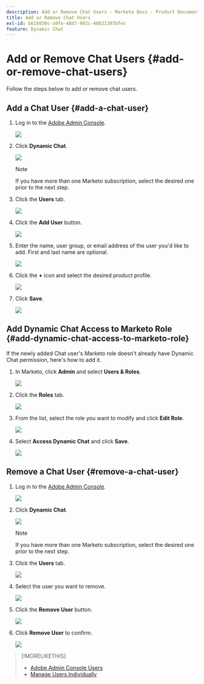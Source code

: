 ```yaml
---
description: Add or Remove Chat Users - Marketo Docs - Product Documentation
title: Add or Remove Chat Users
exl-id: b616030c-a9fe-48d7-902c-40621307bfec
feature: Dynamic Chat
---
```

# Add or Remove Chat Users {#add-or-remove-chat-users}

Follow the steps below to add or remove chat users.

## Add a Chat User {#add-a-chat-user}

1. Log in to the [Adobe Admin Console](https://adminconsole.adobe.com/).

   ![](assets/add-or-remove-chat-users-1.png)

1. Click **Dynamic Chat**.

   ![](assets/add-or-remove-chat-users-2.png)

   >[!NOTE]
   >
   >If you have more than one Marketo subscription, select the desired one prior to the next step.

1. Click the **Users** tab.

   ![](assets/add-or-remove-chat-users-3.png)

1. Click the **Add User** button.

   ![](assets/add-or-remove-chat-users-4.png)

1. Enter the name, user group, or email address of the user you'd like to add. First and last name are optional.

   ![](assets/add-or-remove-chat-users-5.png)

1. Click the **+** icon and select the desired product profile.

   ![](assets/add-or-remove-chat-users-6.png)

1. Click **Save**.

   ![](assets/add-or-remove-chat-users-7.png)

## Add Dynamic Chat Access to Marketo Role {#add-dynamic-chat-access-to-marketo-role}

If the newly added Chat user's Marketo role doesn't already have Dynamic Chat permission, here's how to add it.

1. In Marketo, click **Admin** and select **Users & Roles**.

   ![](assets/add-or-remove-chat-users-8.png)

1. Click the **Roles** tab.

   ![](assets/add-or-remove-chat-users-9.png)

1. From the list, select the role you want to modify and click **Edit Role**.

   ![](assets/add-or-remove-chat-users-10.png)

1. Select **Access Dynamic Chat** and click **Save**.

   ![](assets/add-or-remove-chat-users-11.png)

## Remove a Chat User {#remove-a-chat-user}

1. Log in to the [Adobe Admin Console](https://adminconsole.adobe.com/).

   ![](assets/add-or-remove-chat-users-12.png)

1. Click **Dynamic Chat**.

   ![](assets/add-or-remove-chat-users-13.png)

   >[!NOTE]
   >
   >If you have more than one Marketo subscription, select the desired one prior to the next step.

1. Click the **Users** tab.

   ![](assets/add-or-remove-chat-users-14.png)

1. Select the user you want to remove.

   ![](assets/add-or-remove-chat-users-15.png)

1. Click the **Remove User** button.

   ![](assets/add-or-remove-chat-users-16.png)

1. Click **Remove User** to confirm.

   ![](assets/add-or-remove-chat-users-17.png)

>[!MORELIKETHIS]
>
>* [Adobe Admin Console Users](https://helpx.adobe.com/enterprise/using/users.html)
>* [Manage Users Individually](https://helpx.adobe.com/enterprise/using/manage-users-individually.html)
